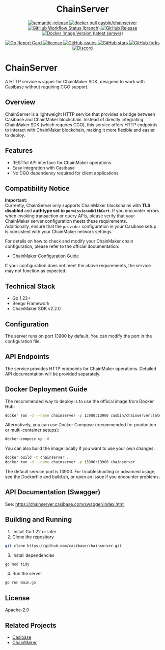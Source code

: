 <h1 align="center" style="border-bottom: none;">ChainServer</h1>
<p align="center">
  <a href="#badge">
    <img alt="semantic-release" src="https://img.shields.io/badge/%20%20%F0%9F%93%A6%F0%9F%9A%80-semantic--release-e10079.svg">
  </a>
  <a href="https://hub.docker.com/r/casbin/chainserver">
    <img alt="docker pull casbin/chainserver" src="https://img.shields.io/docker/pulls/casbin/chainserver.svg">
  </a>
  <a href="https://github.com/casibase/chainserver/actions/workflows/build.yml">
    <img alt="GitHub Workflow Status (branch)" src="https://github.com/casibase/chainserver/workflows/Build/badge.svg?style=flat-square">
  </a>
  <a href="https://github.com/casibase/chainserver/releases/latest">
    <img alt="GitHub Release" src="https://img.shields.io/github/v/release/casibase/chainserver.svg">
  </a>
  <a href="https://hub.docker.com/r/casbin/chainserver">
    <img alt="Docker Image Version (latest semver)" src="https://img.shields.io/badge/Docker%20Hub-latest-brightgreen">
  </a>
</p>

<p align="center">
  <a href="https://goreportcard.com/report/github.com/casibase/chainserver">
    <img alt="Go Report Card" src="https://goreportcard.com/badge/github.com/casibase/chainserver?style=flat-square">
  </a>
  <a href="https://github.com/casibase/chainserver/blob/master/LICENSE">
    <img src="https://img.shields.io/github/license/casibase/chainserver?style=flat-square" alt="license">
  </a>
  <a href="https://github.com/casibase/chainserver/issues">
    <img alt="GitHub issues" src="https://img.shields.io/github/issues/casibase/chainserver?style=flat-square">
  </a>
  <a href="#">
    <img alt="GitHub stars" src="https://img.shields.io/github/stars/casibase/chainserver?style=flat-square">
  </a>
  <a href="https://github.com/casibase/casibase/network">
    <img alt="GitHub forks" src="https://img.shields.io/github/forks/casibase/chainserver?style=flat-square">
  </a>
  <a href="https://discord.gg/devUNrWXrh">
    <img alt="Discord" src="https://img.shields.io/discord/1022748306096537660?logo=discord&label=discord&color=5865F2">
  </a>
</p>

# ChainServer

A HTTP service wrapper for ChainMaker SDK, designed to work with Casibase without requiring CGO support.

## Overview

ChainServer is a lightweight HTTP service that provides a bridge between Casibase and ChainMaker blockchain. Instead of directly integrating ChainMaker SDK (which requires CGO), this service offers HTTP endpoints to interact with ChainMaker blockchain, making it more flexible and easier to deploy.

## Features

- RESTful API interface for ChainMaker operations
- Easy integration with Casibase
- No CGO dependency required for client applications

## Compatibility Notice

**Important:**  
Currently, ChainServer only supports ChainMaker blockchains with **TLS disabled** and **authtype set to `permissionedWithCert`**. If you encounter errors when invoking transaction or query APIs, please verify that your ChainMaker server configuration meets these requirements.  
Additionally, ensure that the `provider` configuration in your Casibase setup is consistent with your ChainMaker network settings.

For details on how to check and modify your ChainMaker chain configuration, please refer to the official documentation:
- [ChainMaker Configuration Guide](https://docs.chainmaker.org.cn/manage/%E9%95%BF%E5%AE%89%E9%93%BE%E9%85%8D%E7%BD%AE%E7%AE%A1%E7%90%86.html)

If your configuration does not meet the above requirements, the service may not function as expected.

## Technical Stack

- Go 1.22+
- Beego Framework
- ChainMaker SDK v2.2.0

## Configuration

The server runs on port 13900 by default. You can modify the port in the configuration file.

## API Endpoints

The service provides HTTP endpoints for ChainMaker operations. Detailed API documentation will be provided separately.

## Docker Deployment Guide

The recommended way to deploy is to use the official image from Docker Hub:

```sh
docker run -d --name chainserver -p 13900:13900 casbin/chainserver:latest
```

Alternatively, you can use Docker Compose (recommended for production or multi-container setups):

```sh
docker-compose up -d
```

You can also build the image locally if you want to use your own changes:

```sh
docker build -t chainserver .
docker run -d --name chainserver -p 13900:13900 chainserver
```

The default service port is 13900. For troubleshooting or advanced usage, see the Dockerfile and build.sh, or open an issue if you encounter problems.

## API Documentation (Swagger)

See: https://chainserver.casibase.com/swagger/index.html

## Building and Running

1. Install Go 1.22 or later
2. Clone the repository
```bash
git clone https://github.com/casibase/chainserver.git
```
3. Install dependencies
```bash
go mod tidy
```
4. Run the server
```bash
go run main.go
```

## License

Apache-2.0

## Related Projects

- [Casibase](https://github.com/casibase/casibase)
- [ChainMaker](https://git.chainmaker.org.cn/chainmaker)
